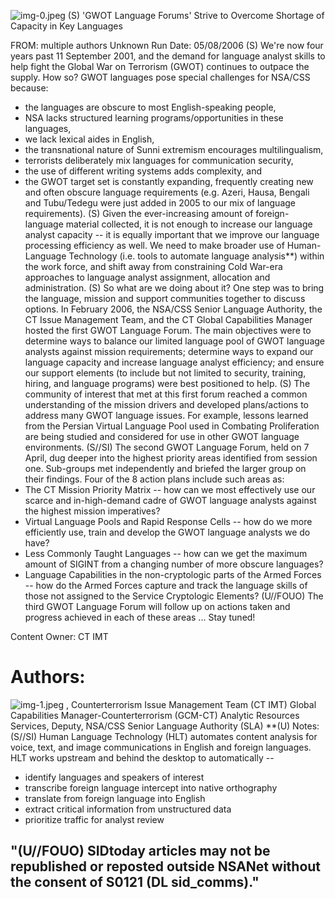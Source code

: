 ![img-0.jpeg](img-0.jpeg)
(S) 'GWOT Language Forums' Strive to Overcome Shortage of Capacity in Key Languages

FROM: multiple authors
Unknown
Run Date: 05/08/2006
(S) We're now four years past 11 September 2001, and the demand for language analyst skills to help fight the Global War on Terrorism (GWOT) continues to outpace the supply. How so? GWOT languages pose special challenges for NSA/CSS because:

- the languages are obscure to most English-speaking people,
- NSA lacks structured learning programs/opportunities in these languages,
- we lack lexical aides in English,
- the transnational nature of Sunni extremism encourages multilingualism,
- terrorists deliberately mix languages for communication security,
- the use of different writing systems adds complexity, and
- the GWOT target set is constantly expanding, frequently creating new and often obscure language requirements (e.g. Azeri, Hausa, Bengali and Tubu/Tedegu were just added in 2005 to our mix of language requirements).
(S) Given the ever-increasing amount of foreign-language material collected, it is not enough to increase our language analyst capacity -- it is equally important that we improve our language processing efficiency as well. We need to make broader use of Human-Language Technology (i.e. tools to automate language analysis**) within the work force, and shift away from constraining Cold War-era approaches to language analyst assignment, allocation and administration.
(S) So what are we doing about it? One step was to bring the language, mission and support communities together to discuss options. In February 2006, the NSA/CSS Senior Language Authority, the CT Issue Management Team, and the CT Global Capabilities Manager hosted the first GWOT Language Forum. The main objectives were to determine ways to balance our limited language pool of GWOT language analysts against mission requirements; determine ways to expand our language capacity and increase language analyst efficiency; and ensure our support elements (to include but not limited to security, training, hiring, and language programs) were best positioned to help.
(S) The community of interest that met at this first forum reached a common understanding of the mission drivers and developed plans/actions to address many GWOT language issues. For example, lessons learned from the Persian Virtual Language Pool used in Combating Proliferation are being studied and considered for use in other GWOT language environments.
(S//SI) The second GWOT Language Forum, held on 7 April, dug deeper into the highest priority areas identified from session one. Sub-groups met independently and briefed the larger group on their findings. Four of the 8 action plans include such areas as:
- The CT Mission Priority Matrix -- how can we most effectively use our scarce and in-high-demand cadre of GWOT language analysts against the highest mission imperatives?
- Virtual Language Pools and Rapid Response Cells -- how do we more efficiently use, train and develop the GWOT language analysts we do have?
- Less Commonly Taught Languages -- how can we get the maximum amount of SIGINT from a changing number of more obscure languages?
- Language Capabilities in the non-cryptologic parts of the Armed Forces -- how do the Armed Forces capture and track the language skills of those not assigned to the Service Cryptologic Elements?
(U//FOUO) The third GWOT Language Forum will follow up on actions taken and progress achieved in each of these areas ... Stay tuned!

Content Owner: CT IMT

# Authors: 

![img-1.jpeg](img-1.jpeg)
, Counterterrorism Issue Management Team (CT IMT)
Global Capabilities Manager-Counterterrorism (GCM-CT)
Analytic Resources Services, Deputy, NSA/CSS Senior Language Authority (SLA)
**(U) Notes:
(S//SI) Human Language Technology (HLT) automates content analysis for voice, text, and image communications in English and foreign languages. HLT works upstream and behind the desktop to automatically --

- identify languages and speakers of interest
- transcribe foreign language intercept into native orthography
- translate from foreign language into English
- extract critical information from unstructured data
- prioritize traffic for analyst review


## "(U//FOUO) SIDtoday articles may not be republished or reposted outside NSANet without the consent of S0121 (DL sid_comms)."
